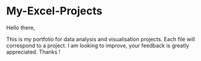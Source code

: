 # My-Excel-Projects
Hello there,

This is my portfolio for data analysis and visualisation projects.
Each file will correspond to a project.
I am looking to improve, your feedback is greatly appreciated.
Thanks !
